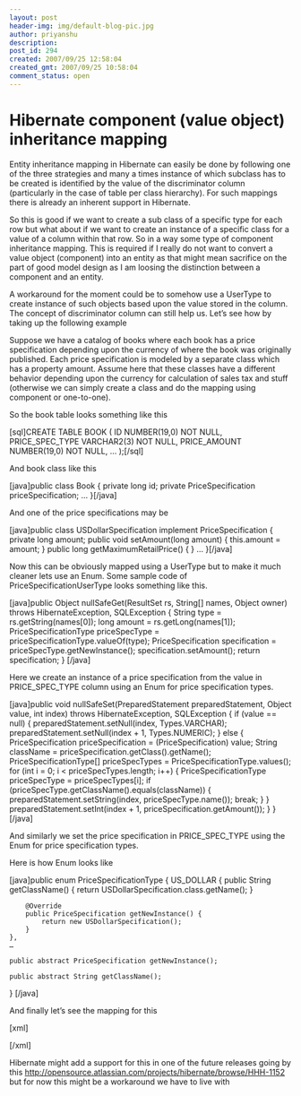 ```yaml
---
layout: post
header-img: img/default-blog-pic.jpg
author: priyanshu
description: 
post_id: 294
created: 2007/09/25 12:58:04
created_gmt: 2007/09/25 10:58:04
comment_status: open
---
```


# Hibernate component (value object) inheritance mapping

Entity inheritance mapping in Hibernate can easily be done by following one of the three strategies and many a times instance of which subclass has to be created is identified by the value of the discriminator column (particularly in the case of table per class hierarchy). For such mappings there is already an inherent support in Hibernate.

So this is good if we want to create a sub class of a specific type for each row but what about if we want to create an instance of a specific class for a value of a column within that row. So in a way some type of component inheritance mapping. This is required if I really do not want to convert a value object (component) into an entity as that might mean sacrifice on the part of good model design as I am loosing the distinction between a component and an entity.

A workaround for the moment could be to somehow use a UserType to create instance of such objects based upon the value stored in the column. The concept of discriminator column can still help us. Let’s see how by taking up the following example

Suppose we have a catalog of books where each book has a price specification depending upon the currency of where the book was originally published. Each price specification is modeled by a separate class which has a property amount. Assume here that these classes have a different behavior depending upon the currency for calculation of sales tax and stuff (otherwise we can simply create a class and do the mapping using component or one-to-one).

So the book table looks something like this

[sql]CREATE TABLE BOOK ( ID NUMBER(19,0) NOT NULL, PRICE_SPEC_TYPE VARCHAR2(3) NOT NULL, PRICE_AMOUNT NUMBER(19,0) NOT NULL, … );[/sql]

And book class like this

[java]public class Book { private long id; private PriceSpecification priceSpecification; … }[/java]

And one of the price specifications may be

[java]public class USDollarSpecification implement PriceSpecification { private long amount; public void setAmount(long amount) { this.amount = amount; } public long getMaximumRetailPrice() { } … }[/java]

Now this can be obviously mapped using a UserType but to make it much cleaner lets use an Enum. Some sample code of PriceSpecificationUserType looks something like this.

[java]public Object nullSafeGet(ResultSet rs, String[] names, Object owner) throws HibernateException, SQLException { String type = rs.getString(names[0]); long amount = rs.getLong(names[1]); PriceSpecificationType priceSpecType = priceSpecificationType.valueOf(type); PriceSpecification specification = priceSpecType.getNewInstance(); specification.setAmount(); return specification; } [/java]

Here we create an instance of a price specification from the value in PRICE_SPEC_TYPE column using an Enum for price specification types.

[java]public void nullSafeSet(PreparedStatement preparedStatement, Object value, int index) throws HibernateException, SQLException { if (value == null) { preparedStatement.setNull(index, Types.VARCHAR); preparedStatement.setNull(index + 1, Types.NUMERIC); } else { PriceSpecification priceSpecification = (PriceSpecification) value; String className = priceSpecification.getClass().getName(); PriceSpecificationType[] priceSpecTypes = PriceSpecificationType.values(); for (int i = 0; i < priceSpecTypes.length; i++) { PriceSpecificationType priceSpecType = priceSpecTypes[i]; if (priceSpecType.getClassName().equals(className)) { preparedStatement.setString(index, priceSpecType.name()); break; } } preparedStatement.setInt(index + 1, priceSpecification.getAmount()); } }[/java]

And similarly we set the price specification in PRICE_SPEC_TYPE using the Enum for price specification types.

Here is how Enum looks like

[java]public enum PriceSpecificationType { US_DOLLAR { public String getClassName() { return USDollarSpecification.class.getName(); }
    
    
        @Override
        public PriceSpecification getNewInstance() {
            return new USDollarSpecification();
        }
    },
    …
    
    public abstract PriceSpecification getNewInstance();
    
    public abstract String getClassName();
    

} [/java]

And finally let’s see the mapping for this

[xml]

[/xml]

Hibernate might add a support for this in one of the future releases going by this <http://opensource.atlassian.com/projects/hibernate/browse/HHH-1152> but for now this might be a workaround we have to live with